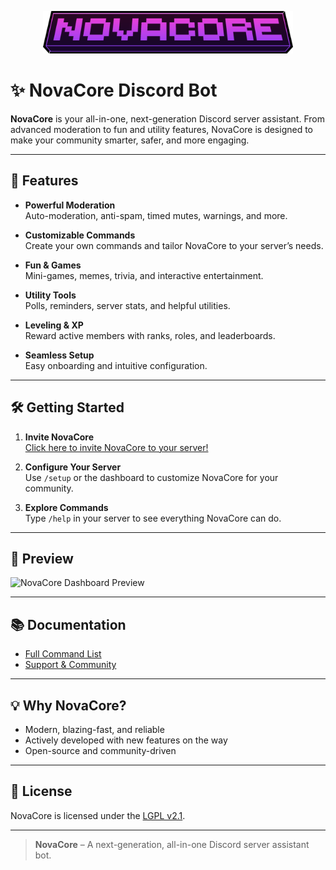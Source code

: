 <p align="center">
  <img src="resources/novacore.png" alt="NovaCore Logo" width="400"/>
</p>

# ✨ NovaCore Discord Bot

**NovaCore** is your all-in-one, next-generation Discord server assistant. From advanced moderation to fun and utility features, NovaCore is designed to make your community smarter, safer, and more engaging.

---

## 🚀 Features

- **Powerful Moderation**  
  Auto-moderation, anti-spam, timed mutes, warnings, and more.

- **Customizable Commands**  
  Create your own commands and tailor NovaCore to your server’s needs.

- **Fun & Games**  
  Mini-games, memes, trivia, and interactive entertainment.

- **Utility Tools**  
  Polls, reminders, server stats, and helpful utilities.

- **Leveling & XP**  
  Reward active members with ranks, roles, and leaderboards.

- **Seamless Setup**  
  Easy onboarding and intuitive configuration.

---

## 🛠️ Getting Started

1. **Invite NovaCore**  
   [Click here to invite NovaCore to your server!](https://discord.com/oauth2/authorize?client_id=1395883827632668702)

2. **Configure Your Server**  
   Use `/setup` or the dashboard to customize NovaCore for your community.

3. **Explore Commands**  
   Type `/help` in your server to see everything NovaCore can do.

---

## 📸 Preview

![NovaCore Dashboard Preview](https://placehold.co/800x200?text=WORK+IN+PROGRESS)

---

## 📚 Documentation

- [Full Command List](#WORK+IN+PROGRESS)
- [Support & Community](www.discord.gg/z4C6T5m88D)

---

## 💡 Why NovaCore?

- Modern, blazing-fast, and reliable
- Actively developed with new features on the way
- Open-source and community-driven

---

## 📝 License

NovaCore is licensed under the [LGPL v2.1](LICENSE).

---

> **NovaCore** – A next-generation, all-in-one Discord server assistant bot.
